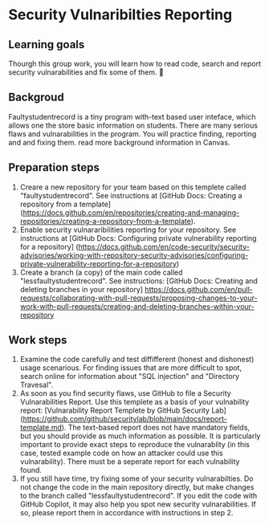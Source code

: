 # Security Vulnaribilties Reporting

## Learning goals

Thourgh this group work, you will learn how to read code, search and report security vulnarabilities and fix some of them. 🚀

## Backgroud 

Faultystudentrecord is a tiny program with-text based user inteface, which allows one the store basic information on students.  There are many serious  flaws and vulnarabilities in the program. You will practice finding, reporting and  and fixing them.   read more background information in Canvas.

## Preparation steps

1. Creare a new repository for your team based on this templete called "faultystudentrecord".  See instructions at [GitHub Docs: Creating a repository from a template] (https://docs.github.com/en/repositories/creating-and-managing-repositories/creating-a-repository-from-a-template).
2. Enable security vulnararibilities reporting for your repository. See instructions at  [GitHub Docs: Configuring private vulnerability reporting for a repository] (https://docs.github.com/en/code-security/security-advisories/working-with-repository-security-advisories/configuring-private-vulnerability-reporting-for-a-repository)
3.  Create a branch (a copy) of the main code called "lessfaultystudentrecord". See instructions: [GitHub Docs: Creating and deleting branches in your repository] https://docs.github.com/en/pull-requests/collaborating-with-pull-requests/proposing-changes-to-your-work-with-pull-requests/creating-and-deleting-branches-within-your-repository

## Work steps

1.  Examine the code carefully and test diffifferent (honest and dishonest) usage scenarious.  For finding issues that are more difficult to spot, search online for information about  "SQL injection" and "Directory Travesal".  
2.  As soon as you find security flaws, use GitHub to file a Security Vulnarabilities Report. Use this templete as a basis of your vulnability report: [Vulnarability Report Templete by GitHub Security Lab] (https://github.com/github/securitylab/blob/main/docs/report-template.md).  The text-based report does not have mandatory fields, but you should provide as much information as possible.  It is particularly important to provide exact steps to reproduce the vulnarablity (in this case,  tested example code on how an attacker could use this vulnarability).  There must be a seperate report for each vulnability found.
3. If you still have time, try fixing some of your security vulnarabilties.  Do not change the code in the main repository directly, but make changes to the branch called "lessfaultystudentrecord".  If you edit the code with GitHub Copilot, it may also help you spot new security vulnarabilities.  If so, please report them in accordance with instructions in step 2.
    
